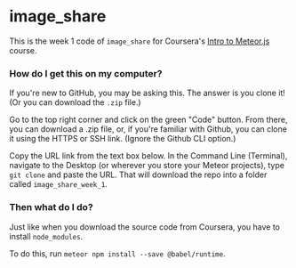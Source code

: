 # image_share

This is the week 1 code of `image_share` for Coursera's [Intro to Meteor.js](https://www.coursera.org/learn/meteor-development?specialization=website-development)
course.

### How do I get this on my computer?

If you're new to GitHub, you may be asking this. The answer is you clone it! (Or you can download the `.zip` file.)

Go to the top right corner and click on the green "Code" button. From there, you can
download a .zip file, or, if you're familiar with Github, you can clone it using
the HTTPS or SSH link. (Ignore the Github CLI option.)

Copy the URL link from the text box below. In the Command Line (Terminal),
navigate to the Desktop (or wherever you store your Meteor projects), type
`git clone` and paste the URL. That will download the repo into a folder called
`image_share_week_1`.

### Then what do I do?

Just like when you download the source code from Coursera, you have to install
`node_modules`.

To do this, run `meteor npm install --save @babel/runtime`.
